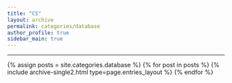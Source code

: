 ```yaml
---
title: "CS"
layout: archive
permalink: categories/database
author_profile: true
sidebar_main: true
---
```


<!-- 공백이 포함되어 있는 카테고리 이름의 경우 site.categories['a b c'] 이런식으로! -->

***

{% assign posts = site.categories.database %}
{% for post in posts %} {% include archive-single2.html type=page.entries_layout %} {% endfor %}
